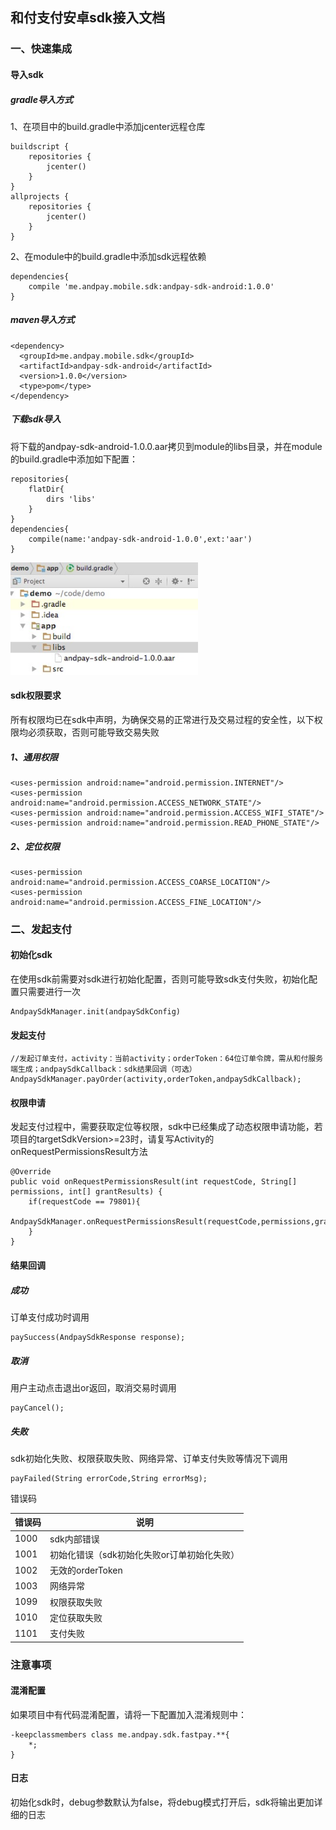 ## 和付支付安卓sdk接入文档

### 一、快速集成
#### 导入sdk
##### gradle导入方式
1、在项目中的build.gradle中添加jcenter远程仓库

```
buildscript {
    repositories {
        jcenter()
    }
}
allprojects {
    repositories {
        jcenter()
    }
}
```
2、在module中的build.gradle中添加sdk远程依赖

```
dependencies{
	compile 'me.andpay.mobile.sdk:andpay-sdk-android:1.0.0'
}
```

##### maven导入方式
```
<dependency>
  <groupId>me.andpay.mobile.sdk</groupId>
  <artifactId>andpay-sdk-android</artifactId>
  <version>1.0.0</version>
  <type>pom</type>
</dependency>
```

##### 下载sdk导入
将下载的andpay-sdk-android-1.0.0.aar拷贝到module的libs目录，并在module的build.gradle中添加如下配置：

```
repositories{
    flatDir{
    	dirs 'libs'
    }
}
dependencies{
	compile(name:'andpay-sdk-android-1.0.0',ext:'aar')
}
```

<img src="img/copy2libs.png" width="300" >

#### sdk权限要求
所有权限均已在sdk中声明，为确保交易的正常进行及交易过程的安全性，以下权限均必须获取，否则可能导致交易失败

##### 1、通用权限
```
<uses-permission android:name="android.permission.INTERNET"/>
<uses-permission android:name="android.permission.ACCESS_NETWORK_STATE"/>
<uses-permission android:name="android.permission.ACCESS_WIFI_STATE"/>
<uses-permission android:name="android.permission.READ_PHONE_STATE"/>
```
##### 2、定位权限

```
<uses-permission android:name="android.permission.ACCESS_COARSE_LOCATION"/>
<uses-permission android:name="android.permission.ACCESS_FINE_LOCATION"/>
```

### 二、发起支付
#### 初始化sdk
在使用sdk前需要对sdk进行初始化配置，否则可能导致sdk支付失败，初始化配置只需要进行一次

```
AndpaySdkManager.init(andpaySdkConfig)
```
#### 发起支付

```
//发起订单支付，activity：当前activity；orderToken：64位订单令牌，需从和付服务端生成；andpaySdkCallback：sdk结果回调（可选）
AndpaySdkManager.payOrder(activity,orderToken,andpaySdkCallback);
```
#### 权限申请
发起支付过程中，需要获取定位等权限，sdk中已经集成了动态权限申请功能，若项目的targetSdkVersion>=23时，请复写Activity的onRequestPermissionsResult方法

```
@Override
public void onRequestPermissionsResult(int requestCode, String[] permissions, int[] grantResults) {
    if(requestCode == 79801){
        AndpaySdkManager.onRequestPermissionsResult(requestCode,permissions,grantResults);
    }
}
```

#### 结果回调
##### 成功
订单支付成功时调用

```
paySuccess(AndpaySdkResponse response);
```

##### 取消
用户主动点击退出or返回，取消交易时调用

```
payCancel();
```

##### 失败
sdk初始化失败、权限获取失败、网络异常、订单支付失败等情况下调用

```
payFailed(String errorCode,String errorMsg);
```

错误码

错误码|      说明       |  
-----|------------------|
1000 |sdk内部错误 |
1001 |初始化错误（sdk初始化失败or订单初始化失败）|
1002 |无效的orderToken|
1003 |网络异常|
1099 |权限获取失败|
1010 |定位获取失败|
1101 |支付失败|


### 注意事项

#### 混淆配置
如果项目中有代码混淆配置，请将一下配置加入混淆规则中：

```
-keepclassmembers class me.andpay.sdk.fastpay.**{
    *;
}
```

#### 日志
初始化sdk时，debug参数默认为false，将debug模式打开后，sdk将输出更加详细的日志





